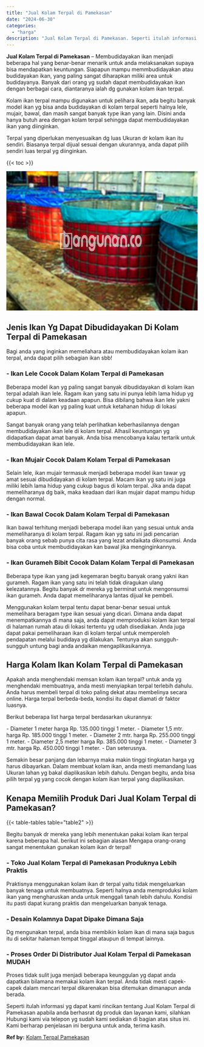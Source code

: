 ```yaml
---
title: "Jual Kolam Terpal di Pamekasan"
date: "2024-06-30"
categories: 
  - "harga"
description: "Jual Kolam Terpal di Pamekasan. Seperti itulah informasi yg dapat kami rincikan tentang Jual Kolam Terpal di Pamekasan apabila anda berhasrat dg produk dan l..."
---
```


**Jual Kolam Terpal di Pamekasan** – Membudidayakan ikan menjadi beberapa hal yang benar-benar menarik untuk anda melaksanakan supaya bisa mendapatkan keuntungan. Siapapun mampu memmbudidayakan atau budidayakan ikan, yang paling sangat diharapkan miliki area untuk budidayanya. Banyak dari orang yg sudah dapat membudidayakan ikan dengan berbagai cara, diantaranya ialah dg gunakan kolam ikan terpal.

Kolam ikan terpal mampu digunakan untuk pelihara ikan, ada begitu banyak model ikan yg bisa anda budidayakan di kolam terpal seperti halnya lele, mujair, bawal, dan masih sangat banyak type ikan yang lain. Disini anda hanya butuh area dengan kolam terpal sehingga dapat membudidayakan ikan yang diinginkan.

Terpal yang diperlukan menyesuaikan dg luas Ukuran dr kolam ikan itu sendiri. Biasanya terpal dijual sesuai dengan ukurannya, anda dapat pilih sendiri luas terpal yg diinginkan.

{{< toc >}}

![Jual Kolam Terpal di Pamekasan](/images/jual-kolam-terpal-07.png)

## Jenis Ikan Yg Dapat Dibudidayakan Di Kolam Terpal di Pamekasan

Bagi anda yang inginkan memeliahara atau membudidayakan kolam ikan terpal, anda dapat pilih sebagian ikan sbb!

### \- Ikan Lele Cocok Dalam Kolam Terpal di Pamekasan

Beberapa model ikan yg paling sangat banyak dibudidayakan di kolam ikan terpal adalah ikan lele. Ragam ikan yang satu ini punya lebih lama hidup yg cukup kuat di dalam keadaan apapun. Bisa dibilang bahwa ikan lele yakni beberapa model ikan yg paling kuat untuk ketahanan hidup di lokasi apapun.

Sangat banyak orang yang telah perlihatkan keberhasilannya dengan membudidayakan ikan lele di kolam terpal. Alhasil keuntungan yg didapatkan dapat amat banyak. Anda bisa mencobanya kalau tertarik untuk membudidayakan ikan lele.

### \- Ikan Mujair Cocok Dalam Kolam Terpal di Pamekasan

Selain lele, ikan mujair termasuk menjadi beberapa model ikan tawar yg amat sesuai dibudidayakan di kolam terpal. Macam ikan yg satu ini juga miliki lebih lama hidup yang cukup bagus di kolam terpal. Jika anda dapat memeliharanya dg baik, maka keadaan dari ikan mujair dapat mampu hidup dengan normal.

### \- Ikan Bawal Cocok Dalam Kolam Terpal di Pamekasan

Ikan bawal terhitung menjadi beberapa model ikan yang sesuai untuk anda memeliharanya di kolam terpal. Ragam ikan yg satu ini jadi pencarian banyak orang sebab punya cita rasa yang lezat andaikata dikonsumsi. Anda bisa coba untuk membudidayakan kan bawal jika menginginkannya.

### \- Ikan Gurameh Bibit Cocok Dalam Kolam Terpal di Pamekasan

Beberapa type ikan yang jadi kegemaran begitu banyak orang yakni ikan gurameh. Ragam ikan yang satu ini telah tidak diragukan ulang kelezatannya. Begitu banyak dr mereka yg berminat untuk mengonsumsi ikan gurameh. Anda dapat memeliharanya lantas dijual ke pembeli.

Menggunakan kolam terpal tentu dapat benar-benar sesuai untuk memelihara beragam type ikan sesuai yang dicari. Dimana anda dapat menempatkannya di mana saja, anda dapat memproduksi kolam ikan terpal di halaman rumah atau di lokasi tertentu yg udah disediakan. Anda juga dapat pakai pemeliharaan ikan di kolam terpal untuk memperoleh pendapatan melalui budidaya yg dilakukan. Tentunya akan sungguh-sungguh untung bagi anda andaikan mengaplikasikannya.

## Harga Kolam Ikan Kolam Terpal di Pamekasan

Apakah anda menghendaki memsan kolam ikan terpal? untuk anda yg menghendaki membuatnya, anda mesti menyiapkan terpal terlebih dahulu. Anda harus membeli terpal di toko paling dekat atau membelinya secara online. Harga terpal berbeda-beda, kondisi itu dapat diamati dr faktor luasnya.

Berikut beberapa list harga terpal berdasarkan ukurannya:

\- Diameter 1 meter harga Rp. 135.000 tinggi 1 meter. - Diameter 1,5 mtr. harga Rp. 185.000 tinggi 1 meter. - Diameter 2 mtr. harga Rp. 255.000 tinggi 1 meter. - Diameter 2,5 meter harga Rp. 385.000 tinggi 1 meter. - Diameter 3 mtr. harga Rp. 450.000 tinggi 1 meter. - Dan seterusnya.

Semakin besar panjang dan lebarnya maka makin tinggi tingkatan harga yg harus dibayarkan. Dalam membuat kolam ikan, anda mesti memandang luas Ukuran lahan yg bakal diaplikasikan lebih dahulu. Dengan begitu, anda bisa pilih terpal yg yang cocok dengan kolam ikan terpal yang diaplikasikan.

## Kenapa Memilih Produk Dari Jual Kolam Terpal di Pamekasan?

{{< table-tables table="table2" >}}

Begitu banyak dr mereka yang lebih menentukan pakai kolam ikan terpal karena beberapa hal. berikut ini sebagian alasan Mengapa orang-orang sangat menentukan gunakan kolam ikan dr terpal!

### \- Toko Jual Kolam Terpal di Pamekasan Produknya Lebih Praktis

Praktisnya menggunakan kolam ikan dr terpal yaitu tidak mengeluarkan banyak tenaga untuk membuatnya. Seperti halnya anda memproduksi kolam ikan yang mengharuskan anda untuk menggali tanah lebih dahulu. Kondisi itu pasti dapat kurang praktis dan mengeluarkan banyak tenaga.

### \- Desain Kolamnya Dapat Dipake Dimana Saja

Dg mengunakan terpal, anda bisa membikin kolam ikan di mana saja bagus itu di sekitar halaman tempat tinggal ataupun di tempat lainnya.

### \- Proses Order Di Distributor Jual Kolam Terpal di Pamekasan MUDAH

Proses tidak sulit juga menjadi beberapa keunggulan yg dapat anda dapatkan bilamana memakai kolam ikan terpal. Anda tidak mesti capek-capek dalam mencari terpal dikarenakan bisa ditemukan dimanapun anda berada.

Seperti itulah informasi yg dapat kami rincikan tentang Jual Kolam Terpal di Pamekasan apabila anda berhasrat dg produk dan layanan kami, silahkan Hubungi kami via telepon yg sudah kami sediakan di bagian atas situs ini. Kami berharap penjelasan ini berguna untuk anda, terima kasih.

**Ref by:** [Kolam Terpal Pamekasan](https://id.wikipedia.org/wiki/Kolam)
